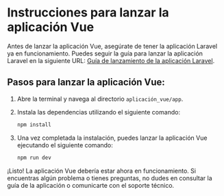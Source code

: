 # Instrucciones para lanzar la aplicación Vue

Antes de lanzar la aplicación Vue, asegúrate de tener la aplicación Laravel ya en funcionamiento. Puedes seguir la guía para lanzar la aplicación Laravel en la siguiente URL: [Guía de lanzamiento de la aplicación Laravel](https://github.com/PixelSimple-geo/reto_3_laravel).

## Pasos para lanzar la aplicación Vue:

1. Abre la terminal y navega al directorio `aplicación_vue/app`.

2. Instala las dependencias utilizando el siguiente comando:
    ```bash
    npm install
    ```

3. Una vez completada la instalación, puedes lanzar la aplicación Vue ejecutando el siguiente comando:
    ```bash
    npm run dev
    ```

¡Listo! La aplicación Vue debería estar ahora en funcionamiento. Si encuentras algún problema o tienes preguntas, no dudes en consultar la guía de la aplicación o comunicarte con el soporte técnico.

